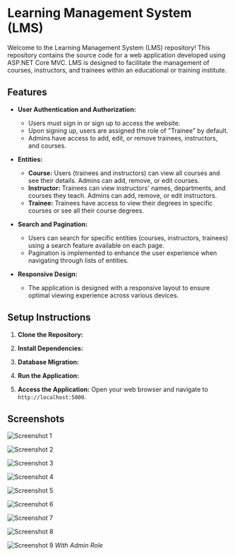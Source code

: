 # Learning Management System (LMS)

Welcome to the Learning Management System (LMS) repository! This repository contains the source code for a web application developed using ASP.NET Core MVC. LMS is designed to facilitate the management of courses, instructors, and trainees within an educational or training institute.

## Features

- **User Authentication and Authorization:**
  - Users must sign in or sign up to access the website.
  - Upon signing up, users are assigned the role of "Trainee" by default.
  - Admins have access to add, edit, or remove trainees, instructors, and courses.

- **Entities:**
  - **Course:** Users (trainees and instructors) can view all courses and see their details. Admins can add, remove, or edit courses.
  - **Instructor:** Trainees can view instructors' names, departments, and courses they teach. Admins can add, remove, or edit instructors.
  - **Trainee:** Trainees have access to view their degrees in specific courses or see all their course degrees.

- **Search and Pagination:**
  - Users can search for specific entities (courses, instructors, trainees) using a search feature available on each page.
  - Pagination is implemented to enhance the user experience when navigating through lists of entities.

- **Responsive Design:**
  - The application is designed with a responsive layout to ensure optimal viewing experience across various devices.

## Setup Instructions

1. **Clone the Repository:**

2. **Install Dependencies:**

3. **Database Migration:**

4. **Run the Application:**

5. **Access the Application:**
Open your web browser and navigate to `http://localhost:5000`.

## Screenshots

![Screenshot 1](https://ibb.co/0f3Nmt6)


![Screenshot 2](https://ibb.co/KhGpfNT)

![Screenshot 3](https://ibb.co/Z6TLFHr)

![Screenshot 4](https://ibb.co/yVPQ3Lp)

![Screenshot 5](https://i.ibb.co/wpZpN02/Screenshot-2024-03-26-044638.png)

![Screenshot 6](https://ibb.co/Y06KS3S)

![Screenshot 7](https://ibb.co/jvtZm50)

![Screenshot 8](https://ibb.co/HqbBHNJ)

![Screenshot 9](https://ibb.co/Rg8pBwY)
*With Admin Role*


